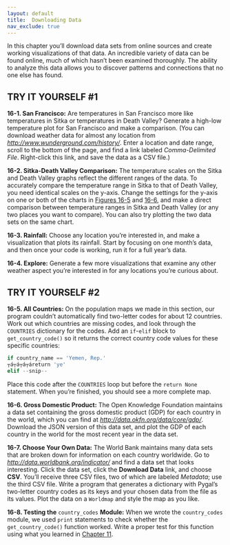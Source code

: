 ```yaml
---
layout: default
title:  Downloading Data
nav_exclude: true
---
```


In this chapter you’ll download data sets from online sources and create
working visualizations of that data. An incredible variety of data can
be found online, much of which hasn’t been examined thoroughly. The
ability to analyze this data allows you to discover patterns and
connections that no one else has found.




<span id="page_362"></span>
## TRY IT YOURSELF #1

<span id="ch16exe1"></span>**16-1. San Francisco:** Are temperatures in
San Francisco more like temperatures in Sitka or temperatures in Death
Valley? Generate a high-low temperature plot for San Francisco and make
a comparison. (You can download weather data for almost any location
from *<http://www.wunderground.com/history/>*. Enter a location and date
range, scroll to the bottom of the page, and find a link labeled
*Comma-Delimited File*. Right-click this link, and save the data as a
CSV file.)

<span id="ch16exe2"></span>**16-2. Sitka-Death Valley Comparison:** The
temperature scales on the Sitka and Death Valley graphs reflect the
different ranges of the data. To accurately compare the temperature
range in Sitka to that of Death Valley, you need identical scales on the
y-axis. Change the settings for the y-axis on one or both of the charts
in [Figures 16-5](../chapter_16/tiy-ch16.md) and [16-6](../chapter_16/tiy-ch16.md),
and make a direct comparison between temperature ranges in Sitka and
Death Valley (or any two places you want to compare). You can also try
plotting the two data sets on the same chart.

<span id="ch16exe3"></span>**16-3. Rainfall:** Choose any location
you&rsquo;re interested in, and make a visualization that plots its rainfall.
Start by focusing on one month&rsquo;s data, and then once your code is
working, run it for a full year&rsquo;s data.

<span id="ch16exe4"></span>**16-4. Explore:** Generate a few more
visualizations that examine any other weather aspect you&rsquo;re interested
in for any locations you&rsquo;re curious about.



<span id="page_375"></span>
## TRY IT YOURSELF #2

<span id="ch16exe5"></span>**16-5. All Countries:** On the population
maps we made in this section, our program couldn&rsquo;t automatically find
two-letter codes for about 12 countries. Work out which countries are
missing codes, and look through the `COUNTRIES` dictionary for the
codes. Add an `if`-`elif` block to `get_country_code()` so it returns
the correct country code values for these specific countries:

``` python
if country_name == 'Yemen, Rep.'
┬á┬á┬á┬áreturn 'ye'
elif --snip--
```

Place this code after the `COUNTRIES` loop but before the `return None`
statement. When you&rsquo;re finished, you should see a more complete map.

<span id="ch16exe6"></span>**16-6. Gross Domestic Product:** The Open
Knowledge Foundation maintains a data set containing the gross domestic
product (GDP) for each country in the world, which you can find at
*<http://data.okfn.org/data/core/gdp/>*. Download the JSON version of
this data set, and plot the GDP of each country in the world for the
most recent year in the data set.

<span id="ch16exe7"></span>**16-7. Choose Your Own Data:** The World
Bank maintains many data sets that are broken down for information on
each country worldwide. Go to *<http://data.worldbank.org/indicator/>*
and find a data set that looks interesting. Click the data set, click
the **Download Data** link, and choose **CSV**. You&rsquo;ll receive three CSV
files, two of which are labeled *Metadata*; use the third CSV file.
Write a program that generates a dictionary with Pygal&rsquo;s two-letter
country codes as its keys and your chosen data from the file as its
values. Plot the data on a `Worldmap` and style the map as you like.

<span id="ch16exe8"></span>**16-8. Testing the** `country_codes`
**Module:** When we wrote the `country_codes` module, we used `print`
statements to check whether the `get_country_code()` function worked.
Write a proper test for this function using what you learned in [Chapter
11](../chapter_11/tiy-ch11.md#ch11).


